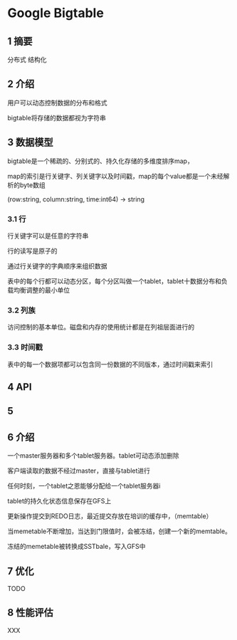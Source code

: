 # Google Bigtable

## 1 摘要

分布式 结构化

## 2 介绍

用户可以动态控制数据的分布和格式

bigtable将存储的数据都视为字符串

## 3 数据模型

bigtable是一个稀疏的、分别式的、持久化存储的多维度排序map，

map的索引是行关键字、列关键字以及时间戳，map的每个value都是一个未经解析的byte数组

(row:string, column:string, time:int64) -> string

### 3.1 行

行关键字可以是任意的字符串

行的读写是原子的

通过行关键字的字典顺序来组织数据

表中的每个行都可以动态分区，每个分区叫做一个tablet，tablet十数据分布和负载均衡调整的最小单位

### 3.2 列族

访问控制的基本单位。磁盘和内存的使用统计都是在列祖层面进行的

### 3.3 时间戳

表中的每一个数据项都可以包含同一份数据的不同版本，通过时间戳来索引

## 4 API

## 5

## 6 介绍

一个master服务器和多个tablet服务器。tablet可动态添加删除

客户端读取的数据不经过master，直接与tablet进行

任何时刻，一个tablet之恩能够分配给一个tablet服务器i

tablet的持久化状态信息保存在GFS上

更新操作提交到REDO日志，最近提交存放在培训的缓存中，（memtable）

当memetable不断增加，当达到门限值时，会被冻结，创建一个新的memtable。

冻结的memetable被转换成SSTbale，写入GFS中

## 7 优化

TODO 

## 8 性能评估

XXX

